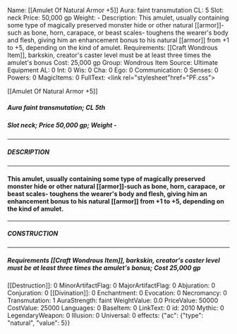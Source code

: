 Name: [[Amulet Of Natural Armor +5]]
Aura: faint transmutation
CL: 5
Slot: neck
Price: 50,000 gp
Weight: -
Description: This amulet, usually containing some type of magically preserved monster hide or other natural [[armor]]-such as bone, horn, carapace, or beast scales- toughens the wearer's body and flesh, giving him an enhancement bonus to his natural [[armor]] from +1 to +5, depending on the kind of amulet.
Requirements: [[Craft Wondrous Item]], barkskin, creator's caster level must be at least three times the amulet's bonus
Cost: 25,000 gp
Group: Wondrous Item
Source: Ultimate Equipment
AL: 0
Int: 0
Wis: 0
Cha: 0
Ego: 0
Communication: 0
Senses: 0
Powers: 0
MagicItems: 0
FullText: <link rel="stylesheet"href="PF.css"><div class="heading"><p class="alignleft">[[Amulet Of Natural Armor +5]]</p><div style="clear: both;"></div></div><div><h5><b>Aura </b>faint transmutation; <b>CL </b>5th</h5><h5><b>Slot </b>neck; <b>Price </b>50,000 gp; <b>Weight </b>-</h5></div><hr/><div><h5><b>DESCRIPTION</b></h5></div><hr/><div><h4><p>This amulet, usually containing some type of magically preserved monster hide or other natural [[armor]]-such as bone, horn, carapace, or beast scales- toughens the wearer's body and flesh, giving him an enhancement bonus to his natural [[armor]] from +1 to +5, depending on the kind of amulet.</p></h4></div><hr/><div><h5><b>CONSTRUCTION</b></h5></div><hr/><div><h5><b>Requirements </b>[[Craft Wondrous Item]], <i>barkskin</i>, creator's caster level must be at least three times the amulet's bonus; <b>Cost </b>25,000 gp</h5></div>
[[Destruction]]: 0
MinorArtifactFlag: 0
MajorArtifactFlag: 0
Abjuration: 0
Conjuration: 0
[[Divination]]: 0
Enchantment: 0
Evocation: 0
Necromancy: 0
Transmutation: 1
AuraStrength: faint
WeightValue: 0.0
PriceValue: 50000
CostValue: 25000
Languages: 0
BaseItem: 0
LinkText: 0
id: 2010
Mythic: 0
LegendaryWeapon: 0
Illusion: 0
Universal: 0
effects: {"ac": {"type": "natural", "value": 5}}
